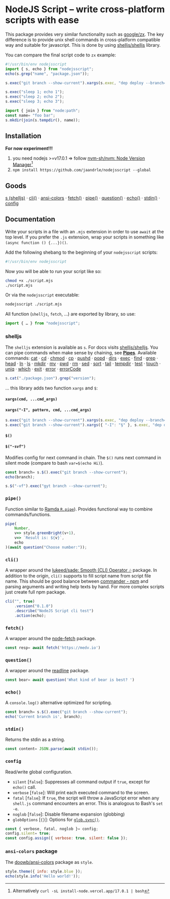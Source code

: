 # NodeJS Script – write cross-platform scripts with ease
This package provides very similar functionality such as [google/zx](https://github.com/google/zx).
The key difference is to provide unix shell commands in cross-platform compatible way and suitable for javascript.
This is done by using [shelljs/shelljs](https://github.com/shelljs/shelljs) library.

You can compare the final script code to `zx` example:
```javascript
#!/usr/bin/env nodejsscript
import { s, echo } from "nodejsscript";
echo(s.grep("name", "package.json"));

s.exec("git branch --show-current").xargs(s.exec, "dep deploy --branch={}");

s.exec("sleep 1; echo 1");
s.exec("sleep 2; echo 2");
s.exec("sleep 3; echo 3");

import { join } from "node:path";
const name= "foo bar";
s.mkdir(join(s.tempdir(), name));
```

## Installation
**For now experiment!!!**

1. you need nodejs >=v17.0.1 ⇒ follow [nvm-sh/nvm: Node Version Manager](https://github.com/nvm-sh/nvm)[^node]
1. `npm install https://github.com/jaandrle/nodejsscript --global`

## Goods
[s (shelljs)](#shelljs) · [cli()](#cli) · [ansi-colors](#ansi-colors-package) · [fetch()](#fetch) · [pipe()](#pipe) · [question()](#question) · [echo()](#echo) · [stdin()](#stdin) · [config](#config)


## Documentation

Write your scripts in a file with an `.mjs` extension in order to
use `await` at the top level. If you prefer the `.js` extension,
wrap your scripts in something like `(async function () {...})()`.

Add the following shebang to the beginning of your `nodejsscript` scripts:
```bash
#!/usr/bin/env nodejsscript
```

Now you will be able to run your script like so:
```bash
chmod +x ./script.mjs
./script.mjs
```

Or via the `nodejsscript` executable:

```bash
nodejsscript ./script.mjs
```

All function (`shelljs`, `fetch`, …) are exported by library, so use:
```javascript
import { … } from "nodejsscript";
```

### shelljs
The `shelljs` extension is available as `s`. For docs visits [shelljs/shelljs](https://github.com/shelljs/shelljs).
You can pipe commands when make sense by chaining, see **[Pipes](https://github.com/shelljs/shelljs#pipes)**.
Available commands: [cat](https://github.com/shelljs/shelljs#catoptions-file--file-) · [cd](https://github.com/shelljs/shelljs#cddir) · [chmod](https://github.com/shelljs/shelljs#chmodoptions-octal_mode--octal_string-file) · [cp](https://github.com/shelljs/shelljs#cpoptions-source--source--dest)
 · [pushd](https://github.com/shelljs/shelljs#pushdoptions-dir---n--n) · [popd](https://github.com/shelljs/shelljs#popdoptions--n--n) · [dirs](https://github.com/shelljs/shelljs#dirsoptions--n---n) · [exec](https://github.com/shelljs/shelljs#execcommand--options--callback)
 · [find](https://github.com/shelljs/shelljs#findpath--path-) · [grep](https://github.com/shelljs/shelljs#grepoptions-regex_filter-file--file-) · [head](https://github.com/shelljs/shelljs#head-n-num-file--file-) · [ln](https://github.com/shelljs/shelljs#lnoptions-source-dest)
 · [ls](https://github.com/shelljs/shelljs#lsoptions-path-) · [mkdir](https://github.com/shelljs/shelljs#mkdiroptions-dir--dir-) · [mv](https://github.com/shelljs/shelljs#mvoptions--source--source--dest) · [pwd](https://github.com/shelljs/shelljs#pwd)
 · [rm](https://github.com/shelljs/shelljs#rmoptions-file--file-) · [sed](https://github.com/shelljs/shelljs#sedoptions-search_regex-replacement-file--file-) · [sort](https://github.com/shelljs/shelljs#sortoptions-file--file-)
 · [tail](https://github.com/shelljs/shelljs#tail-n-num-file--file-) · [tempdir](https://github.com/shelljs/shelljs#tempdir) · [test](https://github.com/shelljs/shelljs#testexpression) · [touch](https://github.com/shelljs/shelljs#touchoptions-file--file-)
 · [uniq](https://github.com/shelljs/shelljs#uniqoptions-input-output) · [which](https://github.com/shelljs/shelljs#whichcommand) · [exit](https://github.com/shelljs/shelljs#exitcode) · [error](https://github.com/shelljs/shelljs#error) · [errorCode](https://github.com/shelljs/shelljs#errorcode) 

```js
s.cat("./package.json").grep("version");
```
… this library adds two function `xargs` and `$`:
#### `xargs(cmd, ...cmd_args)`
#### `xargs("-I", pattern, cmd, ...cmd_args)`
```js
s.exec("git branch --show-current").xargs(s.exec, "dep deploy --branch={}");
s.exec("git branch --show-current").xargs({ "-I": "§" }, s.exec, "dep deploy --branch=§");
```

#### `$()`
#### `$("-svf")`
Modifies config for next command in chain. The `$()` runs next command in silent mode (compare to bash `var=$(echo Hi)`).

```js
const branch= s.$().exec("git branch --show-current");
echo(branch);

s.$("-vf").exec("gyt branch --show-current");
```

### `pipe()`
Function similar to [Ramda `R.pipe`](https://ramdajs.com/docs/#pipe)). Provides functional way to combine commands/functions.

```js
pipe(
	Number,
	v=> style.greenBright(v+1),
	v=> `Result is: ${v}`,
	echo
)(await question("Choose number:"));
```

### `cli()`
A wrapper around the [lukeed/sade: Smooth (CLI) Operator 🎶](https://github.com/lukeed/sade) package.
In addition to the origin, `cli()` supports to fill script name from script file name.
This should be good balance between [commander - npm](https://www.npmjs.com/package/commander) and parsing arguments and writing help texts by hand.
For more complex scripts just create full npm package.

```js
cli("", true)
	.version("0.1.0")
	.describe("NodeJS Script cli test")
	.action(echo);
```

### `fetch()`
A wrapper around the [node-fetch](https://www.npmjs.com/package/node-fetch) package.

```js
const resp= await fetch('https://medv.io')
```

### `question()`
A wrapper around the [readline](https://nodejs.org/api/readline.html) package.

```js
const bear= await question('What kind of bear is best? ')
```

### `echo()`
A `console.log()` alternative optimized for scripting.

```js
const branch= s.$().exec("git branch --show-current");
echo('Current branch is', branch);
```

### `stdin()`
Returns the stdin as a string.

```js
const content= JSON.parse(await stdin());
```

### `config`
Read/write global configuration.

- `silent` [`false`]: Suppresses all command output if `true`, except for `echo()` call.
- `verbose` [`false`]: Will print each executed command to the screen.
- `fatal` [`false`]: If `true`, the script will throw a JavaScript error when any `shell.js` command encounters an error. This is analogous to Bash's `set -e`.
- `noglob` [`false`]: Disable filename expansion (globbing)
- `globOptions` [`{}`]: Options for [`glob.sync()`](https://github.com/isaacs/node-glob/tree/af57da21c7722bb6edb687ccd4ad3b99d3e7a333#options).

```js
const { verbose, fatal, noglob }= config;
config.silent= true;
const config.assign({ verbose: true, silent: false });

```

### `ansi-colors` package
The [doowb/ansi-colors](https://github.com/doowb/ansi-colors) package as `style`.

```js
style.theme({ info: style.blue });
echo(style.info('Hello world!'));
```

[^node]: Alternatively `curl -sL install-node.vercel.app/17.0.1 | bash`
